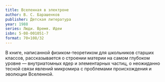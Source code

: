 ```yaml
---
title: Вселенная в электроне
author: В. С. Барашенков
publisher: Детская литература
year: 1988
series: Люди. Время. Идеи
isbn: 5-08-001051-7
format: 70×108/32
---
```


В книге, написанной физиком-теоретиком для школьников старших классов, рассказывается о строении материи на самом глубоком уровне — внутриатомных ядер и элементарных частиц, о неожиданно тесной связи явлений микромира с проблемами происхождения и эволюции Вселенной.
